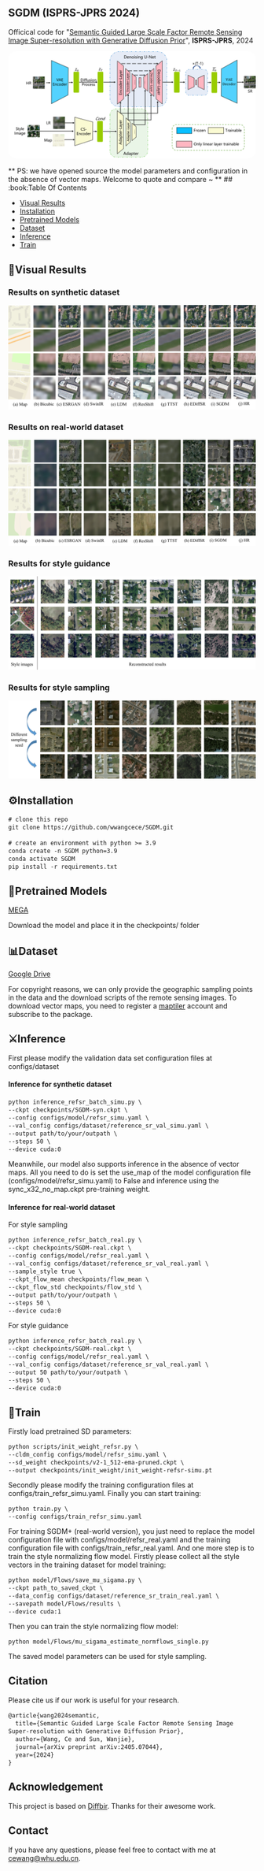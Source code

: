 ## SGDM (ISPRS-JPRS 2024)
Officical code for "[Semantic Guided Large Scale Factor Remote Sensing Image Super-resolution with Generative Diffusion Prior](https://arxiv.org/abs/2405.07044)", **ISPRS-JPRS**, 2024

<p align="center">
    <img src="assets/architecture.png" style="border-radius: 15px">
</p>
** PS: we have opened source the model parameters and configuration in the absence of vector maps. Welcome to quote and compare ~ **
## :book:Table Of Contents

- [Visual Results](#visual_results)
- [Installation](#installation)
- [Pretrained Models](#pretrained_models)
- [Dataset](#dataset)
- [Inference](#inference)
- [Train](#train)

## <a name="visual_results"></a>:eyes:Visual Results

<!-- <details close>
<summary>General Image Restoration</summary> -->
### Results on synthetic dataset

<img src="assets/visual_results/sync_qualitative.png"/>

### Results on real-world dataset

<img src="assets/visual_results/real_qualitative.png"/>

### Results for style guidance

<img src="assets/visual_results/style-guidance.png"/>

### Results for style sampling

<img src="assets/visual_results/style-sample.png"/>

## <a name="installation"></a>:gear:Installation
```shell
# clone this repo
git clone https://github.com/wwangcece/SGDM.git

# create an environment with python >= 3.9
conda create -n SGDM python=3.9
conda activate SGDM
pip install -r requirements.txt
```

## <a name="pretrained_models"></a>:dna:Pretrained Models

[MEGA](https://mega.nz/folder/DUoFyDAb#Hf6u9z57-aiLr5RLL5j_ZA)

Download the model and place it in the checkpoints/ folder

## <a name="dataset"></a>:bar_chart:Dataset

[Google Drive](https://drive.google.com/file/d/1HIrHj1qurTTuRyUpYNZRxbmpjUfdO6dN/view?usp=drive_link)

For copyright reasons, we can only provide the geographic sampling points in the data and the download scripts of the remote sensing images. To download vector maps, you need to register a [maptiler](https://www.maptiler.com/) account and subscribe to the package.

## <a name="inference"></a>:crossed_swords:Inference

<a name="general_image_inference"></a>
First please modify the validation data set configuration files at configs/dataset

#### Inference for synthetic dataset

```shell
python inference_refsr_batch_simu.py \
--ckpt checkpoints/SGDM-syn.ckpt \
--config configs/model/refsr_simu.yaml \
--val_config configs/dataset/reference_sr_val_simu.yaml \
--output path/to/your/outpath \
--steps 50 \
--device cuda:0
```
Meanwhile, our model also supports inference in the absence of vector maps. All you need to do is set the use_map of the model configuration file (configs/model/refsr_simu.yaml) to False and inference using the sync_x32_no_map.ckpt pre-training weight.

#### Inference for real-world dataset

For style sampling
```shell
python inference_refsr_batch_real.py \
--ckpt checkpoints/SGDM-real.ckpt \
--config configs/model/refsr_real.yaml \
--val_config configs/dataset/reference_sr_val_real.yaml \
--sample_style true \
--ckpt_flow_mean checkpoints/flow_mean \
--ckpt_flow_std checkpoints/flow_std \
--output path/to/your/outpath \
--steps 50 \
--device cuda:0
```

For style guidance
```shell
python inference_refsr_batch_real.py \
--ckpt checkpoints/SGDM-real.ckpt \
--config configs/model/refsr_real.yaml \
--val_config configs/dataset/reference_sr_val_real.yaml \
--output 50 path/to/your/outpath \
--steps 50 \
--device cuda:0
```

## <a name="train"></a>:stars:Train
Firstly load pretrained SD parameters:
```shell
python scripts/init_weight_refsr.py \
--cldm_config configs/model/refsr_simu.yaml \
--sd_weight checkpoints/v2-1_512-ema-pruned.ckpt \
--output checkpoints/init_weight/init_weight-refsr-simu.pt
```
Secondly please modify the training configuration files at configs/train_refsr_simu.yaml.
Finally you can start training:
```shell
python train.py \
--config configs/train_refsr_simu.yaml
```

For training SGDM+ (real-world version), you just need to replace the model configuration file with configs/model/refsr_real.yaml and the training configuration file with configs/train_refsr_real.yaml. And one more step is to train the style normalizing flow model.
Firstly please collect all the style vectors in the training dataset for model training:
```shell
python model/Flows/save_mu_sigama.py \
--ckpt path_to_saved_ckpt \
--data_config configs/dataset/reference_sr_train_real.yaml \
--savepath model/Flows/results \
--device cuda:1
```
Then you can train the  style normalizing flow model:
```shell
python model/Flows/mu_sigama_estimate_normflows_single.py
```
The saved model parameters can be used for style sampling.

## Citation

Please cite us if our work is useful for your research.

```
@article{wang2024semantic,
  title={Semantic Guided Large Scale Factor Remote Sensing Image Super-resolution with Generative Diffusion Prior},
  author={Wang, Ce and Sun, Wanjie},
  journal={arXiv preprint arXiv:2405.07044},
  year={2024}
}
```

## Acknowledgement

This project is based on [Diffbir](https://github.com/XPixelGroup/DiffBIR). Thanks for their awesome work.

## Contact
If you have any questions, please feel free to contact with me at cewang@whu.edu.cn.
